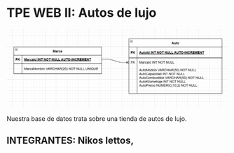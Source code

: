 <h1>TPE WEB II: Autos de lujo</h1>

![Diagrama](<Diagrama Autos.png>)

Nuestra base de datos trata sobre una tienda de autos de lujo.

<h2>INTEGRANTES: Nikos lettos,<h2>
